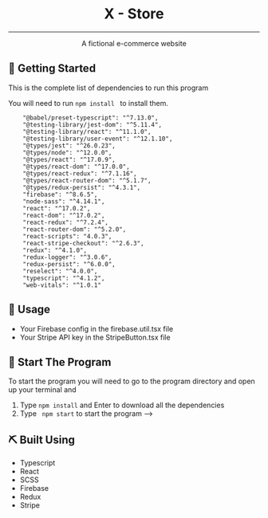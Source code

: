 <h1 align="center">X - Store</h3>

---

<p align="center"> A fictional e-commerce website
    <br> 
</p>


## 🏁 Getting Started <a name = "getting_started"></a>


This is the complete list of dependencies to run this program

You will need to run `npm install ` to install them.

```
    "@babel/preset-typescript": "^7.13.0",
    "@testing-library/jest-dom": "^5.11.4",
    "@testing-library/react": "^11.1.0",
    "@testing-library/user-event": "^12.1.10",
    "@types/jest": "^26.0.23",
    "@types/node": "^12.0.0",
    "@types/react": "^17.0.9",
    "@types/react-dom": "^17.0.0",
    "@types/react-redux": "^7.1.16",
    "@types/react-router-dom": "^5.1.7",
    "@types/redux-persist": "^4.3.1",
    "firebase": "^8.6.5",
    "node-sass": "^4.14.1",
    "react": "^17.0.2",
    "react-dom": "^17.0.2",
    "react-redux": "^7.2.4",
    "react-router-dom": "^5.2.0",
    "react-scripts": "4.0.3",
    "react-stripe-checkout": "^2.6.3",
    "redux": "^4.1.0",
    "redux-logger": "^3.0.6",
    "redux-persist": "^6.0.0",
    "reselect": "^4.0.0",
    "typescript": "^4.1.2",
    "web-vitals": "^1.0.1"
```

## 🎈 Usage <a name="usage"></a>


- Your  Firebase  config in the firebase.util.tsx file
- Your Stripe API key in the StripeButton.tsx file


## 🚀 Start The Program <a name = "deployment"></a>

To start the program you will need to go to the program directory and open up your terminal and

1. Type `npm install` and Enter to download all the dependencies
2. Type ` npm start` to start the program -->

## ⛏️ Built Using <a name = "built_using"></a>

- Typescript
- React
- SCSS
- Firebase
- Redux
- Stripe


